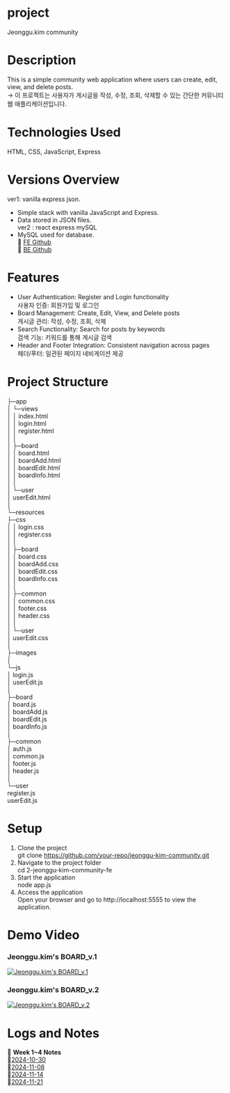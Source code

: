 # project
Jeonggu.kim community


# Description
This is a simple community web application where users can create, edit, view, and delete posts.<br>
-> 이 프로젝트는 사용자가 게시글을 작성, 수정, 조회, 삭제할 수 있는 간단한 커뮤니티 웹 애플리케이션입니다.


# Technologies Used
HTML, CSS, JavaScript, Express


# Versions Overview
ver1: vanilla express json.<br>
- Simple stack with vanilla JavaScript and Express.  
- Data stored in JSON files.  
ver2 : react express mySQL<br>
- MySQL used for database.  
🔗 [FE Github](https://github.com/100-hours-a-week/2-jeonggu-kim-community-fe)<br>
🔗 [BE Github](https://github.com/jeonggu0112/2-jeonggu-kim-community-be)


# Features
- User Authentication: Register and Login functionality<br>
사용자 인증: 회원가입 및 로그인
- Board Management: Create, Edit, View, and Delete posts<br>
게시글 관리: 작성, 수정, 조회, 삭제
- Search Functionality: Search for posts by keywords<br>
검색 기능: 키워드를 통해 게시글 검색
- Header and Footer Integration: Consistent navigation across pages<br>
헤더/푸터: 일관된 페이지 네비게이션 제공


# Project Structure
├─app<br>
│  └─views<br>
│      │  index.html<br>
│      │  login.html<br>
│      │  register.html<br>
│      │<br>
│      ├─board<br>
│      │      board.html<br>
│      │      boardAdd.html<br>
│      │      boardEdit.html<br>
│      │      boardInfo.html<br>
│      │<br>
│      └─user<br>
│              userEdit.html<br>
│<br>
└─resources<br>
    ├─css<br>
    │  │  login.css<br>
    │  │  register.css<br>
    │  │<br>
    │  ├─board<br>
    │  │      board.css<br>
    │  │      boardAdd.css<br>
    │  │      boardEdit.css<br>
    │  │      boardInfo.css<br>
    │  │<br>
    │  ├─common<br>
    │  │      common.css<br>
    │  │      footer.css<br>
    │  │      header.css<br>
    │  │<br>
    │  └─user<br>
    │          userEdit.css<br>
    │<br>
    ├─images<br>
    │<br>
    └─js<br>
        │  login.js<br>
        │  userEdit.js<br>
        │<br>
        ├─board<br>
        │      board.js<br>
        │      boardAdd.js<br>
        │      boardEdit.js<br>
        │      boardInfo.js<br>
        │<br>
        ├─common<br>
        │      auth.js<br>
        │      common.js<br>
        │      footer.js<br>
        │      header.js<br>
        │<br>
        └─user<br>
                register.js<br>
                userEdit.js<br>


# Setup
1. Clone the project<br>
   git clone https://github.com/your-repo/jeonggu-kim-community.git<br>
2. Navigate to the project folder<br>
  cd 2-jeonggu-kim-community-fe<br>
3. Start the application<br>
  node app.js<br>
4. Access the application<br>
  Open your browser and go to http://localhost:5555 to view the application.<br>


# Demo Video
### Jeonggu.kim's BOARD_v.1<br>
[![Jeonggu.kim's BOARD_v.1](https://img.youtube.com/vi/J31R97Q49sQ/0.jpg)](https://youtu.be/J31R97Q49sQ)<br>

### Jeonggu.kim's BOARD_v.2<br>
[![Jeonggu.kim's BOARD_v.2](https://img.youtube.com/vi/pqsBPss-uD8/0.jpg)](https://youtu.be/pqsBPss-uD8)<br>

 
# Logs and Notes
🔗 **Week 1~4 Notes**  
🔗[2024-10-30](https://typical-peach-2a6.notion.site/1-148b50da96b04c649b6725837294076a?pvs=74)<br>
🔗[2024-11-08](https://typical-peach-2a6.notion.site/2-137645850ce3806f9448d591dcd61c6e?pvs=74)<br>
🔗[2024-11-14](https://typical-peach-2a6.notion.site/3-13e645850ce38059afdbe026d2f9025a?pvs=74)<br>
🔗[2024-11-21](https://typical-peach-2a6.notion.site/4-145645850ce380c6b4d0f42f171fe936?pvs=4)
